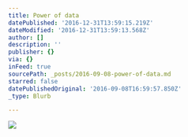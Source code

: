```yaml
---
title: Power of data
datePublished: '2016-12-31T13:59:15.219Z'
dateModified: '2016-12-31T13:59:13.568Z'
author: []
description: ''
publisher: {}
via: {}
inFeed: true
sourcePath: _posts/2016-09-08-power-of-data.md
starred: false
datePublishedOriginal: '2016-09-08T16:59:57.850Z'
_type: Blurb

---
```

![](https://the-grid-user-content.s3-us-west-2.amazonaws.com/81bb9573-2c1f-4ef0-9a47-05380e6aeb17.jpg)